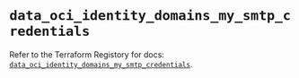 # `data_oci_identity_domains_my_smtp_credentials`

Refer to the Terraform Registory for docs: [`data_oci_identity_domains_my_smtp_credentials`](https://registry.terraform.io/providers/oracle/oci/6.18.0/docs/data-sources/identity_domains_my_smtp_credentials).
